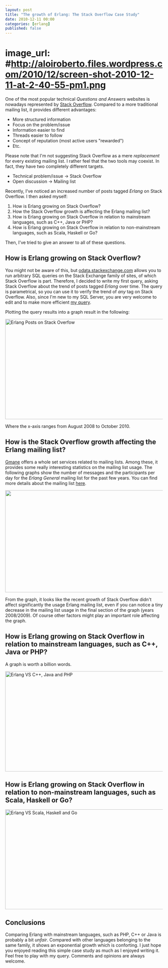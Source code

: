 ```yaml
--- 
layout: post
title: "The growth of Erlang: The Stack Overflow Case Study"
date: 2010-12-11 00:00
categories: [erlang]
published: false
---
```


#  image_url: #http://aloiroberto.files.wordpress.com/2010/12/screen-shot-2010-12-11-at-2-40-55-pm1.png

One of the most popular technical _Questions and Answers_ websites is nowadays represented by <a href="http://www.stackoverflow.com">Stack Overflow</a>. Compared to a more traditional mailing list, it provides different advantages:

<ul>
	<li>More structured information</li>
	<li>Focus on the problem/issue</li>
	<li>Information easier to find</li>
	<li>Threads easier to follow</li>
	<li>Concept of reputation (most active users "rewarded")</li>
	<li>Etc.</li>
</ul>

Please note that I'm not suggesting Stack Overflow as a mere _replacement_ for every existing mailing list. I rather feel that the two tools may coexist. In fact, they have two completely  different targets.

<ul>
	<li>Technical problem/issue -&gt; Stack Overflow</li>
	<li>Open discussion -&gt; Mailing list</li>
</ul>

Recently, I've noticed an increased number of posts tagged _Erlang_ on Stack Overflow. I then asked myself:

<ol>
	<li>How is Erlang growing on Stack Overflow?</li>
	<li>How the Stack Overflow growth is affecting the Erlang mailing list?</li>
	<li>How is Erlang growing on Stack Overflow in relation to mainstream languages, such as C++, Java or PHP?</li>
	<li>How is Erlang growing on Stack Overflow in relation to non-mainstream languages, such as Scala, Haskell or Go?</li>
</ol>

Then, I've tried to give an answer to all of these questions.

<h2>How is Erlang growing on Stack Overflow?</h2>

You might not be aware of this, but <a target="_blank" href="http://odata.stackexchange.com">odata.stackexchange.com</a> allows you to run arbitrary SQL queries on the Stack Exchange family of sites, of which Stack Overflow is part. Therefore, I decided to write my first query, asking Stack Overflow about the trend of posts tagged _Erlang_ over time. The query is parametrical, so you can use it to verify the trend of _any_ tag on Stack Overflow. Also, since I'm new to my SQL Server, you are very welcome to edit and to make more efficient <a target="_blank"  href="http://data.stackexchange.com/stackoverflow/s/708/how-many-posts-per-month-for-a-tag">my query</a>.

Plotting the query results into a graph result in the following:

<a href="http://aloiroberto.files.wordpress.com/2010/12/screen-shot-2010-12-11-at-2-40-55-pm1.png"><img class="aligncenter size-full wp-image-459" title="Erlang Posts on Stack Overfow" src="http://aloiroberto.files.wordpress.com/2010/12/screen-shot-2010-12-11-at-2-40-55-pm1.png" alt="Erlang Posts on Stack Overfow" width="540" height="320" /></a>

Where the x-axis ranges from August 2008 to October 2010.

<h2>How is the Stack Overflow growth affecting the Erlang mailing list?</h2>

<a title="Gmane" href="www.gmane.org" target="_blank">Gmane</a> offers a whole set services related to mailing lists. Among these, it provides some really interesting statistics on the mailing list usage. The following graphs show the number of messages and the participants per day for the _Erlang General_ mailing list for the past few years. You can find more details about the mailing list <a href="http://gmane.org/details.php?group=gmane.comp.lang.erlang.general">here</a>.

<a href="http://aloiroberto.files.wordpress.com/2010/12/screen-shot-2010-12-11-at-2-50-46-pm.png"><img class="aligncenter size-full wp-image-460" title="Activity on the Erlang General Mailing List" src="http://aloiroberto.files.wordpress.com/2010/12/screen-shot-2010-12-11-at-2-50-46-pm.png" alt="" width="507" height="326" /></a>

From the graph, it looks like the recent growth of Stack Overflow didn't affect significantly the usage Erlang mailing list, even if you can notice a tiny decrease in the mailing list usage in the final section of the graph (years 2008/2009). Of course other factors might play an important role affecting the graph.

<h2>How is Erlang growing on Stack Overflow in relation to mainstream languages, such as C++, Java or PHP?</h2>

A graph is worth a billion words.

<a href="http://aloiroberto.files.wordpress.com/2010/12/screen-shot-2010-12-11-at-3-11-55-pm.png"><img class="aligncenter size-full wp-image-464" title="Erlang VS C++, Java and PHP" src="http://aloiroberto.files.wordpress.com/2010/12/screen-shot-2010-12-11-at-3-11-55-pm.png" alt="Erlang VS C++, Java and PHP" width="540" height="320" /></a>

<h2>How is Erlang growing on Stack Overflow in relation to non-mainstream languages, such as Scala, Haskell or Go?</h2>

<a href="http://aloiroberto.files.wordpress.com/2010/12/screen-shot-2010-12-11-at-3-11-18-pm.png"><img class="aligncenter size-full wp-image-465" title="Erlang VS Scala, Haskell and Go" src="http://aloiroberto.files.wordpress.com/2010/12/screen-shot-2010-12-11-at-3-11-18-pm.png" alt="Erlang VS Scala, Haskell and Go" width="540" height="319" /></a>

<h2>Conclusions</h2>

Comparing Erlang with mainstream languages, such as PHP, C++ or Java is probably a bit _unfair_. Compared with other languages belonging to the same family, it shows an exponential growth which is conforting. I just hope you enjoyed reading this simple case study as much as I enjoyed writing it. Feel free to play with my query. Comments and opinions are always welcome.
